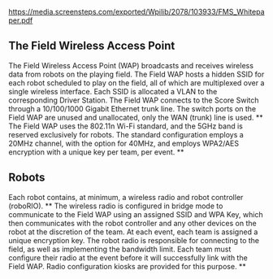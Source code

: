 https://media.screensteps.com/exported/Wpilib/2078/103933/FMS_Whitepaper.pdf

## The Field Wireless Access Point
The Field Wireless Access Point (WAP) broadcasts and receives wireless data from robots on the
playing field. The Field WAP hosts a hidden SSID for each robot scheduled to play on the field, all of
which are multiplexed over a single wireless interface. Each SSID is allocated a VLAN to the
corresponding Driver Station.
The Field WAP connects to the Score Switch through a 10/100/1000 Gigabit Ethernet trunk line. The
switch ports on the Field WAP are unused and unallocated, only the WAN (trunk) line is used.
** The Field WAP uses the 802.11n Wi-Fi standard, and the 5GHz band is reserved exclusively for
robots. The standard configuration employs a 20MHz channel, with the option for 40MHz, and
employs WPA2/AES encryption with a unique key per team, per event. **

## Robots
Each robot contains, at minimum, a wireless radio and robot controller (roboRIO). ** The wireless
radio is configured in bridge mode to communicate to the Field WAP using an assigned SSID and
WPA Key, which then communicates with the robot controller and any other devices on the robot
at the discretion of the team. At each event, each team is assigned a unique encryption key.
The robot radio is responsible for connecting to the field, as well as implementing the bandwidth
limit. Each team must configure their radio at the event before it will successfully link with the Field
WAP. Radio configuration kiosks are provided for this purpose. **
